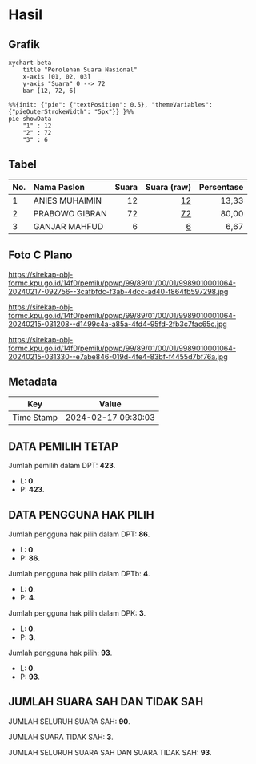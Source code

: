 # Hasil

## Grafik

```mermaid
xychart-beta
    title "Perolehan Suara Nasional"
    x-axis [01, 02, 03]
    y-axis "Suara" 0 --> 72
    bar [12, 72, 6]
```

```mermaid
%%{init: {"pie": {"textPosition": 0.5}, "themeVariables": {"pieOuterStrokeWidth": "5px"}} }%%
pie showData
    "1" : 12
    "2" : 72
    "3" : 6
```

## Tabel

| No. | Nama Paslon    | Suara | Suara (raw) | Persentase |
|:--- |:-------------- | -----:| -----------:| ----------:|
| 1   | ANIES MUHAIMIN | 12    | [12][p-1]   | 13,33      |
| 2   | PRABOWO GIBRAN | 72    | [72][p-2]   | 80,00      |
| 3   | GANJAR MAHFUD  | 6     | [6][p-3]    | 6,67       |


[p-1]: https://github.com/gigit-pemilu/pemilu-2024/blob/main/pilpres/hitung-suara/sub/99-luar-negeri/sub/89-penang-malaysia/sub/01-penang-malaysia/sub/0001-penang-malaysia/sub/064-ksk-049/sub/paslon-1.txt
[p-2]: https://github.com/gigit-pemilu/pemilu-2024/blob/main/pilpres/hitung-suara/sub/99-luar-negeri/sub/89-penang-malaysia/sub/01-penang-malaysia/sub/0001-penang-malaysia/sub/064-ksk-049/sub/paslon-2.txt
[p-3]: https://github.com/gigit-pemilu/pemilu-2024/blob/main/pilpres/hitung-suara/sub/99-luar-negeri/sub/89-penang-malaysia/sub/01-penang-malaysia/sub/0001-penang-malaysia/sub/064-ksk-049/sub/paslon-3.txt

## Foto C Plano

https://sirekap-obj-formc.kpu.go.id/14f0/pemilu/ppwp/99/89/01/00/01/9989010001064-20240217-092756--3cafbfdc-f3ab-4dcc-ad40-f864fb597298.jpg

https://sirekap-obj-formc.kpu.go.id/14f0/pemilu/ppwp/99/89/01/00/01/9989010001064-20240215-031208--d1499c4a-a85a-4fd4-95fd-2fb3c7fac65c.jpg

https://sirekap-obj-formc.kpu.go.id/14f0/pemilu/ppwp/99/89/01/00/01/9989010001064-20240215-031330--e7abe846-019d-4fe4-83bf-f4455d7bf76a.jpg


## Metadata

| Key        | Value               |
| ---------- | ------------------- |
| Time Stamp | 2024-02-17 09:30:03 |


## DATA PEMILIH TETAP

Jumlah pemilih dalam DPT: **423**.
 * L: **0**.
 * P: **423**.

## DATA PENGGUNA HAK PILIH

Jumlah pengguna hak pilih dalam DPT: **86**.
 * L: **0**.
 * P: **86**.

Jumlah pengguna hak pilih dalam DPTb: **4**.
 * L: **0**.
 * P: **4**.

Jumlah pengguna hak pilih dalam DPK: **3**.
 * L: **0**.
 * P: **3**.

Jumlah pengguna hak pilih: **93**.
 * L: **0**.
 * P: **93**.

## JUMLAH SUARA SAH DAN TIDAK SAH

JUMLAH SELURUH SUARA SAH: **90**.

JUMLAH SUARA TIDAK SAH: **3**.

JUMLAH SELURUH SUARA SAH DAN SUARA TIDAK SAH: **93**.


